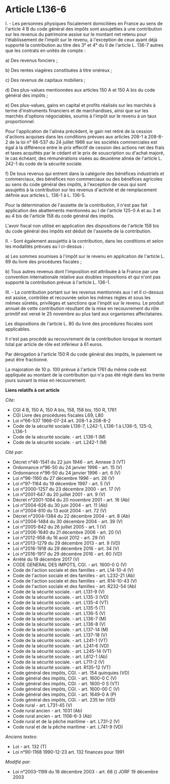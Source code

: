 # Article L136-6

I. - Les personnes physiques fiscalement domiciliées en France au sens de l'article 4 B du code général des impôts sont
assujetties à une contribution sur les revenus du patrimoine assise sur le montant net retenu pour l'établissement de l'impôt
sur le revenu, à l'exception de ceux ayant déjà supporté la contribution au titre des 3° et 4° du II de l'article L. 136-7
autres que les contrats en unités de compte :

a) Des revenus fonciers ;

b) Des rentes viagères constituées à titre onéreux ;

c) Des revenus de capitaux mobiliers ;

d) Des plus-values mentionnées aux articles 150 A et 150 A bis du code général des impôts ;

e) Des plus-values, gains en capital et profits réalisés sur les marchés à terme d'instruments financiers et de marchandises,
ainsi que sur les marchés d'options négociables, soumis à l'impôt sur le revenu à un taux proportionnel.

Pour l'application de l'alinéa précédent, le gain net retiré de la cession d'actions acquises dans les conditions prévues aux
articles 208-1 à 208-8-2 de la loi n° 66-537 du 24 juillet 1966 sur les sociétés commerciales est égal à la différence entre
le prix effectif de cession des actions net des frais et taxes acquittés par le cédant et le prix de souscription ou d'achat
majoré, le cas échéant, des rémunérations visées au deuxième alinéa de l'article L. 242-1 du code de la sécurité sociale.

f) De tous revenus qui entrent dans la catégorie des bénéfices industriels et commerciaux, des bénéfices non commerciaux ou
des bénéfices agricoles au sens du code général des impôts, à l'exception de ceux qui sont assujettis à la contribution sur
les revenus d'activité et de remplacement définie aux articles L. 136-1 à L. 136-5.

Pour la détermination de l'assiette de la contribution, il n'est pas fait application des abattements mentionnés au I de
l'article 125-0 A et au 3 et au 4 bis de l'article 158 du code général des impôts.

L'avoir fiscal non utilisé en application des dispositions de l'article 158 bis du code général des impôts est déduit de
l'assiette de la contribution.

II. - Sont également assujettis à la contribution, dans les conditions et selon les modalités prévues au I ci-dessus :

a) Les sommes soumises à l'impôt sur le revenu en application de l'article L. 69 du livre des procédures fiscales ;

b) Tous autres revenus dont l'imposition est attribuée à la France par une convention internationale relative aux doubles
impositions et qui n'ont pas supporté la contribution prévue à l'article L. 136-1.

III. - La contribution portant sur les revenus mentionnés aux I et II ci-dessus est assise, contrôlée et recouvrée selon les
mêmes règles et sous les mêmes sûretés, privilèges et sanctions que l'impôt sur le revenu. Le produit annuel de cette
contribution résultant de la mise en recouvrement du rôle primitif est versé le 25 novembre au plus tard aux organismes
affectataires.

Les dispositions de l'article L. 80 du livre des procédures fiscales sont applicables.

Il n'est pas procédé au recouvrement de la contribution lorsque le montant total par article de rôle est inférieur à 61
euros.

Par dérogation à l'article 150 R du code général des impôts, le paiement ne peut être fractionné.

La majoration de 10 p. 100 prévue à l'article 1761 du même code est appliquée au montant de la contribution qui n'a pas été
réglé dans les trente jours suivant la mise en recouvrement.

**Liens relatifs à cet article**

_Cite_:

  - CGI 4 B, 150 A, 150 A bis, 158, 158 bis, 150 R, 1761
  - CGI Livre des procédures fiscales L69, L80
  - Loi n°66-537 1966-07-24 art. 208-1 à 208-8-2
  - Code de la sécurité sociale L136-7, L242-1, L136-1 à L136-5, 125-0, L136-1
  - Code de la sécurité sociale. - art. L136-1 (M)
  - Code de la sécurité sociale. - art. L242-1 (M)

_Cité par_:

  - Décret n°46-1541 du 22 juin 1946 - art. Annexe 3 (VT)
  - Ordonnance n°96-50 du 24 janvier 1996 - art. 15 (V)
  - Ordonnance n°96-50 du 24 janvier 1996 - art. 6 (V)
  - Loi n°96-1160 du 27 décembre 1996 - art. 26 (V)
  - Loi n°97-1164 du 19 décembre 1997 - art. 5 (V)
  - Loi n°2000-1257 du 23 décembre 2000 - art. 17 (V)
  - Loi n°2001-647 du 20 juillet 2001 - art. 9 (V)
  - Décret n°2001-1084 du 20 novembre 2001 - art. 16 (Ab)
  - Loi n°2004-626 du 30 juin 2004 - art. 11 (Ab)
  - Loi n°2004-810 du 13 août 2004 - art. 72 (V)
  - Décret n°2004-1384 du 22 décembre 2004 - art. 8 (Ab)
  - Loi n°2004-1484 du 30 décembre 2004 - art. 39 (V)
  - Loi n°2005-842 du 26 juillet 2005 - art. 1 (V)
  - Loi n°2006-1640 du 21 décembre 2006 - art. 20 (V)
  - Loi n°2012-958 du 16 août 2012 - art. 29 (V)
  - Loi n°2013-1279 du 29 décembre 2013 - art. 9 (VD)
  - Loi n°2016-1918 du 29 décembre 2016 - art. 34 (V)
  - Loi n°2016-1917 du 29 décembre 2016 - art. 60 (VD)
  - Arrêté du 19 décembre 2017 (V)
  - CODE GENERAL DES IMPOTS, CGI. - art. 1600-0 G (V)
  - Code de l'action sociale et des familles - art. L14-10-4 (V)
  - Code de l'action sociale et des familles - art. L232-21 (Ab)
  - Code de l'action sociale et des familles - art. R14-10-43 (V)
  - Code de l'action sociale et des familles - art. R232-54 (Ab)
  - Code de la sécurité sociale. - art. L131-9 (V)
  - Code de la sécurité sociale. - art. L135-3 (VD)
  - Code de la sécurité sociale. - art. L135-4 (VT)
  - Code de la sécurité sociale. - art. L135-5 (T)
  - Code de la sécurité sociale. - art. L136-5 (V)
  - Code de la sécurité sociale. - art. L136-7 (M)
  - Code de la sécurité sociale. - art. L136-8 (V)
  - Code de la sécurité sociale. - art. L137-14 (M)
  - Code de la sécurité sociale. - art. L137-18 (V)
  - Code de la sécurité sociale. - art. L241-1 (VT)
  - Code de la sécurité sociale. - art. L241-6 (VD)
  - Code de la sécurité sociale. - art. L245-14 (VT)
  - Code de la sécurité sociale. - art. L612-1 (Ab)
  - Code de la sécurité sociale. - art. L711-2 (V)
  - Code de la sécurité sociale. - art. R135-12 (VT)
  - Code général des impôts, CGI. - art. 154 quinquies (VD)
  - Code général des impôts, CGI. - art. 1600-0 C (V)
  - Code général des impôts, CGI. - art. 1600-0 S (VT)
  - Code général des impôts, CGI. - art. 1600-00 C (V)
  - Code général des impôts, CGI. - art. 1649-0 A (P)
  - Code général des impôts, CGI. - art. 235 ter (VD)
  - Code rural - art. L731-45 (V)
  - Code rural ancien - art. 1031 (Ab)
  - Code rural ancien - art. 1106-6-3 (Ab)
  - Code rural et de la pêche maritime - art. L731-2 (V)
  - Code rural et de la pêche maritime - art. L741-9 (VD)

_Anciens textes_:

  - Loi - art. 132 (T)
  - Loi n°90-1168 1990-12-23 art. 132 finances pour 1991

_Modifié par_:

  - Loi n°2003-1199 du 18 décembre 2003 - art. 68 () JORF 19 décembre 2003
